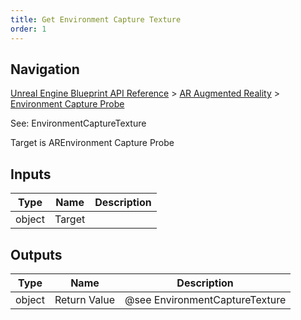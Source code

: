 ```yaml
---
title: Get Environment Capture Texture
order: 1
---
```

## Navigation

[Unreal Engine Blueprint API Reference](https://dev.epicgames.com/documentation/en-us/unreal-engine/BlueprintAPI) > [AR Augmented Reality](https://dev.epicgames.com/documentation/en-us/unreal-engine/BlueprintAPI/ARAugmentedReality) > [Environment Capture Probe](https://dev.epicgames.com/documentation/en-us/unreal-engine/BlueprintAPI/ARAugmentedReality/EnvironmentCaptureProbe)

See: EnvironmentCaptureTexture

Target is AREnvironment Capture Probe

## Inputs

| Type | Name | Description |
| --- | --- | --- |
| object | Target |  |

## Outputs

| Type | Name | Description |
| --- | --- | --- |
| object | Return Value | @see EnvironmentCaptureTexture |
